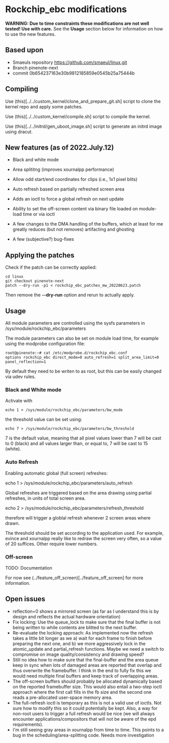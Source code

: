 # Rockchip_ebc modifications

**WARNING: Due to time constraints these modifications are not well tested! Use with care.**
See the **Usage** section below for information on how to use the new features.

## Based upon

* Smaeuls repository https://github.com/smaeul/linux.git
* Branch pinenote-next
* commit 0b654237163e30b9812185859e0545b25a75444b

## Compiling

Use (this)[../../custom_kernel/clone_and_prepare_git.sh] script to clone the
kernel repo and apply some patches.

Use (this)[../../custom_kernel/compile.sh] script to compile the kernel.

Use (this)[../../initrd/gen_uboot_image.sh] script to generate an initrd image
using dracut.

## New features (as of 2022.July.12)

* Black and white mode
* Area splititng (improves xournalpp performance)
* Allow odd start/end coordinates for clips (i.e., 1x1 pixel blits)
* Auto refresh based on partially refreshed screen area
* Adds an ioctl to force a global refresh on next update
* Ability to set the off-screen content via binary file loaded on module-load
  time or via ioctl

* A few changes to the DMA handling of the buffers, which at least for me
  greatly reduces (but not removes) artifacting and ghosting
* A few (subjective?) bug-fixes

## Applying the patches

Check if the patch can be correctly applied:

	cd linux
	git checkout pinenote-next
	patch --dry-run -p1 < rockchip_ebc_patches_mw_20220623.patch

Then remove the **--dry-run** option and rerun to actually apply.

## Usage

All module parameters are controlled using the sysfs parameters in
/sys/module/rockchip_ebc/parameters

The module parameters can also be set on module load time, for example using
the modprobe configuration file:

	root@pinenote:~# cat /etc/modprobe.d/rockchip_ebc.conf
	options rockchip_ebc direct_mode=0 auto_refresh=1 split_area_limit=0 panel_reflection=1

By default they need to be writen to as root, but this can be easily changed
via udev rules.

### Black and White mode

Activate with

	echo 1 > /sys/module/rockchip_ebc/parameters/bw_mode

the threshold value can be set using:

	echo 7 > /sys/module/rockchip_ebc/parameters/bw_threshold

7 is the default value, meaning that all pixel values lower than 7 will be cast
to 0 (black) and all values larger than, or equal to, 7 will be cast to 15
(white).

### Auto Refresh

Enabling automatic global (full screen) refreshes:

echo 1 > /sys/module/rockchip_ebc/parameters/auto_refresh

Global refreshes are triggered based on the area drawing using partial
refreshes, in units of total screen area.

echo 2 > /sys/module/rockchip_ebc/parameters/refresh_threshold

therefore will trigger a globlal refresh whenever 2 screen areas where drawn.

The threshold should be set according to the application used. For example,
evince and xournalpp really like to redraw the screen very often, so a value of
20 suffices.
Other require lower numbers.

### Off-screen

TODO: Documentation

For now see (../feature_off_screen)[../feature_off_screen] for more
information.

## Open issues

* reflection=0 shows a mirrored screen (as far as I understand this is by
  design and reflects the actual hardware orientation)
* Fix locking: Use the queue_lock to make sure that the final buffer is not
  being written to while contents are blitted to the next buffer.
* Re-evaluate the locking approach: As implemented now the refresh takes a
  little bit longer as we a) wait for each frame to finish before preparing the
  next one, and b) we more aggressively lock in the atomic_update and
  partial_refresh functions. Maybe we need a switch to compromise on image
  quality/consistency and drawing speed?
* Still no idea how to make sure that the final-buffer and the area queue keep
  in sync when lots of damaged areas are reported that overlap and thus
  overwrite the framebuffer. I think in the end to fully fix this we would need
  multiple final buffers and keep track of overlapping areas.
* The off-screen buffers should probably be allocated dynamically based on the
  reported framebuffer size. This would also entail a two-step ioctl approach
  where the first call fills in the fb size and the second one reads a
  pre-allocated user-space memory area.
* The full-refresh ioctl is temporary as this is not a valid use of ioctls. Not
  sure how to modify this so it could potentially be kept. Also, a way for
  non-root users to trigger a full refresh would be nice (we will always
  encounter applications/compositors that will not be aware of the epd
  requirements).
* I'm still seeing gray areas in xournalpp from time to time. This points to a
  bug in the scheduling/area-splitting code. Needs more investigation
